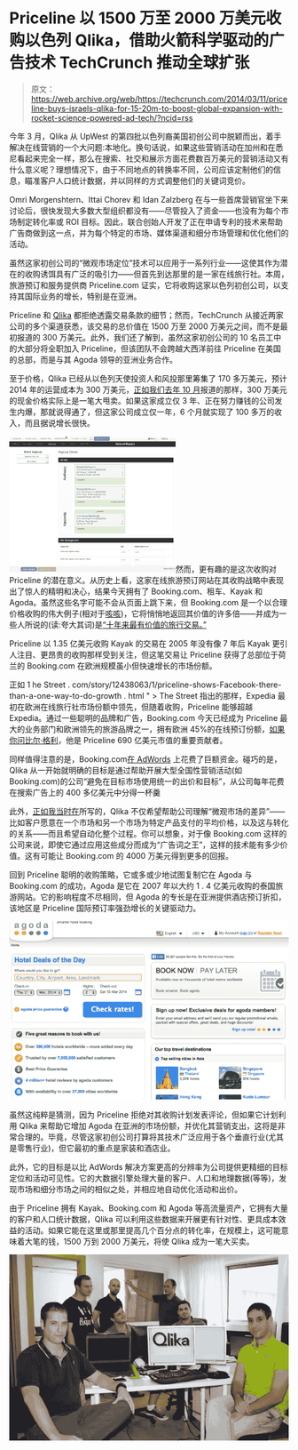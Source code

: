 # Priceline 以 1500 万至 2000 万美元收购以色列 Qlika，借助火箭科学驱动的广告技术 TechCrunch 推动全球扩张

> 原文：<https://web.archive.org/web/https://techcrunch.com/2014/03/11/priceline-buys-israels-qlika-for-15-20m-to-boost-global-expansion-with-rocket-science-powered-ad-tech/?ncid=rss>

今年 3 月，Qlika 从 UpWest 的第四批以色列裔美国初创公司中脱颖而出，着手解决在线营销的一个大问题:本地化。换句话说，如果这些营销活动在加州和在悉尼看起来完全一样，那么在搜索、社交和展示方面花费数百万美元的营销活动又有什么意义呢？理想情况下，由于不同地点的转换率不同，公司应该定制他们的信息，瞄准客户人口统计数据，并以同样的方式调整他们的关键词竞价。

Omri Morgenshtern、Ittai Chorev 和 Idan Zalzberg 在与一些首席营销官坐下来讨论后，很快发现大多数大型组织都没有——尽管投入了资金——也没有为每个市场制定转化率或 ROI 目标。因此，联合创始人开发了正在申请专利的技术来帮助广告商做到这一点，并为每个特定的市场、媒体渠道和细分市场管理和优化他们的活动。

虽然这家初创公司的“微观市场定位”技术可以应用于一系列行业——这使其作为潜在的收购诱饵具有广泛的吸引力——但首先到达那里的是一家在线旅行社。本周，旅游预订和服务提供商 Priceline.com 证实，它将收购这家以色列初创公司，以支持其国际业务的增长，特别是在亚洲。

Priceline 和 [Qlika](https://web.archive.org/web/20221007062918/http://www.qlika.com/) 都拒绝透露交易条款的细节；然而，TechCrunch 从接近两家公司的多个渠道获悉，该交易的总价值在 1500 万至 2000 万美元之间，而不是最初报道的 300 万美元。此外，我们还了解到，虽然这家初创公司的 10 名员工中的大部分将全职加入 Priceline，但该团队不会跨越大西洋前往 Priceline 在美国的总部，而是与其 Agoda 领导的亚洲业务合作。

至于价格，Qlika 已经从以色列天使投资人和风投那里筹集了 170 多万美元，预计 2014 年的运营成本为 300 万美元，[正如我们去年 10 月](https://web.archive.org/web/20221007062918/https://beta.techcrunch.com/2013/10/23/with-a-fresh-1-7m-in-the-bank-qlika-wants-to-help-online-marketing-campaigns-go-hyperlocal/)报道的那样，300 万美元的现金价格实际上是一笔大甩卖。如果这家成立仅 3 年、正在努力赚钱的公司发生内爆，那就说得通了，但这家公司成立仅一年，6 个月就实现了 100 多万的收入，而且据说增长很快。

![Screen Shot 2014-03-11 at 2.49.49 PM](img/f3fb4c39e11339b0f8a085423c5d1ed2.png)然而，更有趣的是这次收购对 Priceline 的潜在意义。从历史上看，这家在线旅游预订网站在其收购战略中表现出了惊人的精明和决心，结果今天拥有了 Booking.com、租车、Kayak 和 Agoda。虽然这些名字可能不会从页面上跳下来，但 Booking.com 是一个以合理价格收购的伟大例子(相对于[咳咳](https://web.archive.org/web/20221007062918/https://beta.techcrunch.com/2014/02/19/facebook-buying-whatsapp-for-16b-in-cash-and-stock-plus-3b-in-rsus/))，它将悄悄地返回其价值的许多倍——并成为一些人所说的(读:夸大其词)是[“十年来最有价值的旅行交易。”](https://web.archive.org/web/20221007062918/http://www.tnooz.com/article/why-pricelines-purchase-of-booking-com-was-the-most-profitable-travel-deal-of-the-2000s/)

Priceline 以 1.35 亿美元收购 Kayak 的交易在 2005 年没有像 7 年后 Kayak 更引人注目、更昂贵的收购那样受到关注，但这笔交易让 Priceline 获得了总部位于荷兰的 Booking.com 在欧洲规模虽小但快速增长的市场份额。

正如 1 he Street . com/story/12438063/1/priceline-shows-Facebook-there-than-a-one-way-to-do-growth . html " > The Street 指出的那样，Expedia 最初在欧洲在线旅行社市场份额中领先，但随着收购，Priceline 能够超越 Expedia。通过一些聪明的品牌和广告，Booking.com 今天已经成为 Priceline 最大的业务部门和欧洲领先的旅游品牌之一，拥有欧洲 45%的在线预订份额，[如果你问比尔·格利](https://web.archive.org/web/20221007062918/http://abovethecrowd.com/2013/04/18/a-rake-too-far-optimal-platformpricing-strategy/)，他是 Priceline 690 亿美元市值的重要贡献者。

同样值得注意的是，Booking.com[在 AdWords](https://web.archive.org/web/20221007062918/http://www.tnooz.com/article/is-booking-com-the-travel-king-of-google-adwords-infographic/) 上花费了巨额资金。碰巧的是，Qlika 从一开始就明确的目标是通过帮助开展大型全国性营销活动(如 Booking.com)的公司“避免在目标市场使用统一的出价和目标”，从公司每年花费在搜索广告上的 400 多亿美元中分得一杯羹

此外，[正如我当时在](https://web.archive.org/web/20221007062918/https://beta.techcrunch.com/2013/10/23/with-a-fresh-1-7m-in-the-bank-qlika-wants-to-help-online-marketing-campaigns-go-hyperlocal/)所写的，Qlika 不仅希望帮助公司理解“微观市场的差异”——比如客户愿意在一个市场和另一个市场为特定产品支付的平均价格，以及这与转化的关系——而且希望自动化整个过程。你可以想象，对于像 Booking.com 这样的公司来说，即使它通过应用这些成分而成为“广告词之王”，这样的技术能有多少价值。这有可能让 Booking.com 的 4000 万美元得到更多的回报。

回到 Priceline 聪明的收购策略，它或多或少地试图复制它在 Agoda 与 Booking.com 的成功，Agoda 是它在 2007 年以大约 1 . 4 亿美元收购的泰国旅游网站。它的影响程度不尽相同，但 Agoda 的专长是在亚洲提供酒店预订折扣，该地区是 Priceline 国际预订率强劲增长的关键驱动力。

![Screen Shot 2014-03-11 at 2.47.57 PM](img/70309d20aaee7d5c301473622b84209c.png)

虽然这纯粹是猜测，因为 Priceline 拒绝对其收购计划发表评论，但如果它计划利用 Qlika 来帮助它增加 Agoda 在亚洲的市场份额，并优化其营销支出，这将是非常合理的。毕竟，尽管这家初创公司打算将其技术广泛应用于各个垂直行业(尤其是零售行业)，但它最初的重点是家装和酒店业。

此外，它的目标是以比 AdWords 解决方案更高的分辨率为公司提供更精细的目标定位和活动可见性。它的大数据引擎处理大量的客户、人口和地理数据(等等)，发现市场和细分市场之间的相似之处，并相应地自动优化活动和出价。

由于 Priceline 拥有 Kayak、Booking.com 和 Agoda 等高流量资产，它拥有大量的客户和人口统计数据，Qlika 可以利用这些数据来开展更有针对性、更具成本效益的活动。如果它能在这里或那里提高几个百分点的转化率，在规模上，这可能意味着大笔的钱，1500 万到 2000 万美元，将使 Qlika 成为一笔大买卖。

![Screen Shot 2014-03-11 at 2.50.04 PM](img/942e2e52abbab10f6a73f0ad0ab52a2f.png)